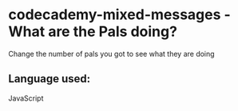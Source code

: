 # codecademy-mixed-messages - What are the Pals doing?

Change the number of pals you got to see what they are doing

## Language used:
JavaScript